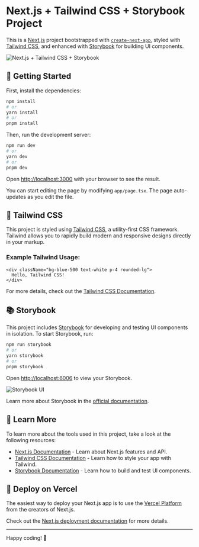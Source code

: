 # Next.js + Tailwind CSS + Storybook Project

This is a [Next.js](https://nextjs.org) project bootstrapped with [`create-next-app`](https://nextjs.org/docs/app/api-reference/cli/create-next-app), styled with [Tailwind CSS](https://tailwindcss.com), and enhanced with [Storybook](https://storybook.js.org) for building UI components.

![Next.js + Tailwind CSS + Storybook](https://user-images.githubusercontent.com/your-image-placeholder.png)

## 🚀 Getting Started

First, install the dependencies:

```bash
npm install
# or
yarn install
# or
pnpm install
```

Then, run the development server:

```bash
npm run dev
# or
yarn dev
# or
pnpm dev
```

Open [http://localhost:3000](http://localhost:3000) with your browser to see the result.

You can start editing the page by modifying `app/page.tsx`. The page auto-updates as you edit the file.

## 🎨 Tailwind CSS

This project is styled using [Tailwind CSS](https://tailwindcss.com), a utility-first CSS framework. Tailwind allows you to rapidly build modern and responsive designs directly in your markup.

### Example Tailwind Usage:

```tsx
<div className="bg-blue-500 text-white p-4 rounded-lg">
  Hello, Tailwind CSS!
</div>
```

For more details, check out the [Tailwind CSS Documentation](https://tailwindcss.com/docs).

## 📚 Storybook

This project includes [Storybook](https://storybook.js.org) for developing and testing UI components in isolation. To start Storybook, run:

```bash
npm run storybook
# or
yarn storybook
# or
pnpm storybook
```

Open [http://localhost:6006](http://localhost:6006) to view your Storybook.

![Storybook UI](https://user-images.githubusercontent.com/your-storybook-image-placeholder.png)

Learn more about Storybook in the [official documentation](https://storybook.js.org/docs).

## 📖 Learn More

To learn more about the tools used in this project, take a look at the following resources:

- [Next.js Documentation](https://nextjs.org/docs) - Learn about Next.js features and API.
- [Tailwind CSS Documentation](https://tailwindcss.com/docs) - Learn how to style your app with Tailwind.
- [Storybook Documentation](https://storybook.js.org/docs) - Learn how to build and test UI components.

## 🚢 Deploy on Vercel

The easiest way to deploy your Next.js app is to use the [Vercel Platform](https://vercel.com/new?utm_medium=default-template&filter=next.js&utm_source=create-next-app&utm_campaign=create-next-app-readme) from the creators of Next.js.

Check out the [Next.js deployment documentation](https://nextjs.org/docs/app/building-your-application/deploying) for more details.

---

Happy coding! 🎉
